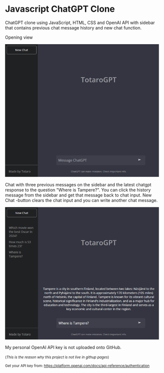 # Javascript ChatGPT Clone
ChatGPT clone using JavaScript, HTML, CSS and OpenAI API with sidebar that contains previous chat message history and new chat function.


Opening view

<img src="images/chatgpt1.png">

Chat with three previous messages on the sidebar and the latest chatgpt response to the question "Where is Tampere?". You can click the history message from the sidebar and get that message back to chat input. New Chat -button clears the chat input and you can write another chat message.

<img src="images/chatgpt2.png">


My personal OpenAI API key is not uploaded onto GitHub.

<small>(_This is the reason why this project is not live in githup pages_)

Get your API key from: https://platform.openai.com/docs/api-reference/authentication
